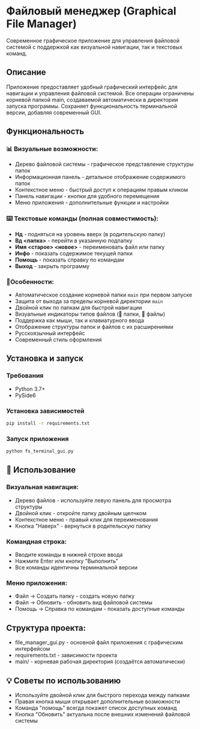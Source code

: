 # Файловый менеджер (Graphical File Manager)

Современное графическое приложение для управления файловой системой с поддержкой как визуальной навигации, так и текстовых команд.

## Описание

Приложение предоставляет удобный графический интерфейс для навигации и управления файловой системой. Все операции ограничены корневой папкой main, создаваемой автоматически в директории запуска программы. Сохраняет функциональность терминальной версии, добавляя современный GUI.

## Функциональность

### 📊 Визуальные возможности:

- Дерево файловой системы - графическое представление структуры папок
- Информационная панель - детальное отображение содержимого папок
- Контекстное меню - быстрый доступ к операциям правым кликом
- Панель навигации - кнопки для удобного перемещения
- Меню приложения - дополнительные функции и настройки

### ⌨️ Текстовые команды (полная совместимость):

- **Нд** - подняться на уровень вверх (в родительскую папку)
- **Вд <папка>** - перейти в указанную подпапку
- **Имя <старое> <новое>** - переименовать файл или папку
- **Инфо** - показать содержимое текущей папки
- **Помощь** - показать справку по командам
- **Выход** - закрыть программу

### 🎯Особенности:

- Автоматическое создание корневой папки `main` при первом запуске
- Защита от выхода за пределы корневой директории `main`
- Двойной клик по папкам для быстрой навигации
- Визуальные индикаторы типов файлов (📁 папки, 📄 файлы)
- Поддержка как мыши, так и клавиатурного ввода
- Отображение структуры папок и файлов с их расширениями
- Русскоязычный интерфейс
- Современный стиль оформления

## Установка и запуск

### Требования

- Python 3.7+
- PySide6

### Установка зависимостей

```bash
pip install -r requirements.txt
  ```

### Запуск приложения

```bash
python fs_terminal_gui.py
  ```

## 📖 Использование

### Визуальная навигация:

- Дерево файлов - используйте левую панель для просмотра структуры
- Двойной клик - откройте папку двойным щелчком
- Контекстное меню - правый клик для переименования
- Кнопка "Наверх" - вернуться в родительскую папку

### Командная строка:

- Вводите команды в нижней строке ввода
- Нажмите Enter или кнопку "Выполнить"
- Все команды идентичны терминальной версии

### Меню приложения:
- Файл → Создать папку - создать новую папку
- Файл → Обновить - обновить вид файловой системы
- Помощь → Справка по командам - показать доступные команды

## Структура проекта: 

- file_manager_gui.py - основной файл приложения с графическим интерфейсом
- requirements.txt - зависимости проекта
- main/ - корневая рабочая директория (создаётся автоматически)

## 💡 Советы по использованию

- Используйте двойной клик для быстрого перехода между папками
- Правая кнопка мыши открывает дополнительные возможности
- Команда "помощь" всегда покажет список доступных команд
- Кнопка "Обновить" актуальна после внешних изменений файловой системы
